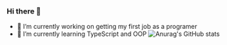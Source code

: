 ### Hi there 👋

<!--
**joaoespanha/joaoespanha** is a ✨ _special_ ✨ repository because its `README.md` (this file) appears on your GitHub profile.

Here are some ideas to get you started:


-->

- 🔭 I’m currently working on getting my first job as a programer
- 🌱 I’m currently learning TypeScript and OOP
![Anurag's GitHub stats](https://github-readme-stats.vercel.app/api?username=anuraghazra&show_icons=true)
